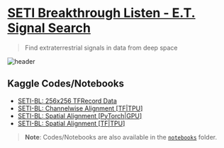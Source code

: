 # [SETI Breakthrough Listen - E.T. Signal Search](https://www.kaggle.com/c/seti-breakthrough-listen)
>Find extraterrestrial signals in data from deep space 

![header](https://user-images.githubusercontent.com/36858976/147170453-7eb71a53-c306-4b47-bfa2-c6305a523574.png)

## Kaggle Codes/Notebooks
* [SETI-BL: 256x256 TFRecord Data](https://www.kaggle.com/code/awsaf49/seti-bl-256x256-tfrecord-data)
* [SETI-BL: Channelwise Alignment [TF|TPU]](https://www.kaggle.com/code/awsaf49/seti-bl-channelwise-alignment-tf-tpu)
* [SETI-BL: Spatial Alignment [PyTorch|GPU]](https://www.kaggle.com/code/awsaf49/seti-bl-spatial-alignment-pytorch-gpu)
* [SETI-BL: Spatial Alignment [TF|TPU]](https://www.kaggle.com/code/awsaf49/seti-bl-spatial-alignment-tf-tpu)

> **Note**: Codes/Notebooks are also available in the [`notebooks`](/notebooks) folder.

